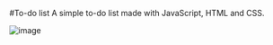 #To-do list
A simple to-do list made with JavaScript, HTML and CSS.

![image](https://github.com/Goulartt12/to-do/assets/147453845/6fdec9ad-f2fe-4759-8e94-4be59e1f4d57)
